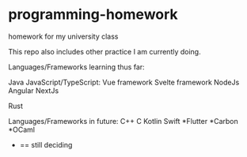 # programming-homework
 homework for my university class

This repo also includes other practice I am currently doing. 

Languages/Frameworks learning thus far:

 Java
 JavaScript/TypeScript:
   Vue framework
   Svelte framework
   NodeJs
   Angular
   NextJs
 
 Rust
 
Languages/Frameworks in future:
  C++
  C
  Kotlin
  Swift
  *Flutter
  *Carbon
  *OCaml
  
 
 
 
* == still deciding
